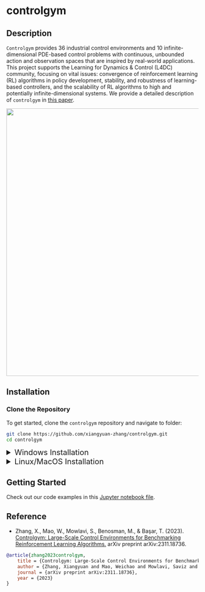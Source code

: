 # controlgym

## Description
`Controlgym` provides 36 industrial control environments and 10 infinite-dimensional PDE-based control problems with continuous, unbounded action and observation spaces that are inspired by real-world applications. This project supports the Learning for Dynamics & Control (L4DC) community, focusing on vital issues: convergence of reinforcement learning (RL) algorithms in policy development, stability, and robustness of learning-based controllers, and the scalability of RL algorithms to high and potentially infinite-dimensional systems. We provide a detailed description of `controlgym` in [this paper](https://arxiv.org/abs/2311.18736).

<p align="center">
  <img src="figures/gallery.jpeg" alt="" width="700px">
</p>



## Installation
### Clone the Repository
To get started, clone the `controlgym` repository and navigate to folder:

```bash
git clone https://github.com/xiangyuan-zhang/controlgym.git
cd controlgym
```


<details>
<summary style="font-size: 20px;">Windows Installation</summary>
    
```bash
# Step 1: create and activate a virtual environment (Optional)
# Example a: using venv
py -3.10 -m venv controlgym-env
.\controlgym-env\Scripts\activate.bat
# Example b: using conda
conda create -n controlgym-env python=3.10
conda activate controlgym-env

# Step 2: install pytorch with cuda (optional)
pip3 install --upgrade pip
pip3 install torch --index-url https://download.pytorch.org/whl/cu121Install the repository

# Step 3: install the controlgym repository
# Example a: using pip
pip3 install -e .
# Example b: using poetry
poetry install

# Step 4: deactivate the virtual environment (Optional)
# For venv
.\controlgym-env\Scripts\deactivate.bat
# For conda
conda deactivate
```
</details>

<details>
<summary style="font-size: 20px;">Linux/MacOS Installation</summary>

```bash
# Step 1: Create and activate a virtual environment (Optional)
# Example a: using venv
python3.10 -m venv controlgym-env
source controlgym-env/bin/activate
# Example b: using conda
conda create -n controlgym-env python=3.10
conda activate controlgym-env

# Step 2: Install the controlgym repository
# Example a: using pip
pip3 install -e .
# Example b: using poetry
poetry install

# Step 3: Deactivate the virtual environment (Optional)
# For venv
deactivate
# For conda
conda deactivate
```
</details>


## Getting Started
Check out our code examples in this [Jupyter notebook file](./examples.ipynb).

## Reference
- Zhang, X., Mao, W., Mowlavi, S., Benosman, M., & Başar, T. (2023). [Controlgym: Large-Scale Control Environments for Benchmarking Reinforcement Learning Algorithms.](https://arxiv.org/abs/2311.18736) arXiv preprint arXiv:2311.18736.
  
```bibtex
@article{zhang2023controlgym,
    title = {Controlgym: Large-Scale Control Environments for Benchmarking Reinforcement Learning Algorithms},
    author = {Zhang, Xiangyuan and Mao, Weichao and Mowlavi, Saviz and Benosman, Mouhacine and Ba{\c{s}}ar, Tamer},
    journal = {arXiv preprint arXiv:2311.18736},
    year = {2023}
}
```